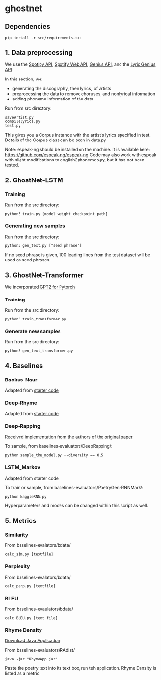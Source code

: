 # ghostnet
## Dependencies



```
pip install -r src/requirements.txt
```

   
## 1. Data preprocessing

We use the [Spotipy API](https://github.com/plamere/spotipy), [Spotify Web API](https://developer.spotify.com/documentation/web-api/), [Genius API](https://genius.com/developers), and the [Lyric Genius API](https://github.com/johnwmillr/LyricsGenius)

In this section, we: 
- generating the discography, then lyrics, of artists 
- preprocessing the data to remove choruses, and nonlyrical information
- adding phoneme information of the data

Run from src directory:
```
saveArtist.py
compilelyrics.py
test.py
```

This gives you a Corpus instance with the artist's lyrics specified in test.
Details of the Corpus class can be seen in data.py

Note: espeak-ng should be installed on the machine. It is available here: https://github.com/espeak-ng/espeak-ng
Code may also work with espeak with slight modifications to english2phonemes.py, but it has not been tested.

## 2. GhostNet-LSTM
### Training
Run from the src directory: 
```
python3 train.py [model_weight_checkpoint_path]
```

### Generating new samples
Run from the src directory: 
```
python3 gen_text.py ["seed phrase"]
```
If no seed phrase is given, 100 leading lines from the test dataset will be used as seed phrases.


## 3. GhostNet-Transformer
We incorporated [GPT2 for Pytorch](https://github.com/huggingface/pytorch-pretrained-BERT/blob/master/pytorch_pretrained_bert/modeling_gpt2.py)


### Training  
Run from the src directory: 
```
python3 train_transformer.py
```

### Generate new samples
Run from the src directory: 
```
python3 gen_text_transformer.py
```

## 4. Baselines
### Backus-Naur 
Adapted from [starter code](https://github.com/schollz/poetry-generator)


### Deep-Rhyme
Adapted from [starter code](https://github.com/mikesj-public/deep-rhyme)



### Deep-Rapping
Received implementation from the authors of the [original paper](https://www.ijitee.org/wp-content/uploads/papers/v8i2s/BS2651128218.pdf)

To sample, from baselines-evaluators/DeepRapping/: 
```
python sample_the_model.py --diversity == 0.5
```


### LSTM_Markov
Adapted from [starter code]( https://www.kaggle.com/paultimothymooney/poetry-generator-rnn-markov/notebook)


To train or sample, from baselines-evaluators/PoetryGen-RNNMark/:
```
python kaggleRNN.py
```
Hyperparameters and modes can be changed within this script as well. 



## 5. Metrics
### Similarity 
From baselines-evalators/bdata/
```
calc_sim.py [textfile]
```
### Perplexity 
From baselines-evalators/bdata/
```
calc_perp.py [textfile]
```
### BLEU
From baselines-evaulators/bdata/
```
calc_BLEU.py [text file]
```

### Rhyme Density
[Download Java Application](https://sourceforge.net/projects/rhymeanalyzer/)

From baselines-evaluators/RAdist/
```
java -jar "RhymeApp.jar" 
```
Paste the poetry text into its text box, run teh application. Rhyme Density is listed as a metric.  



